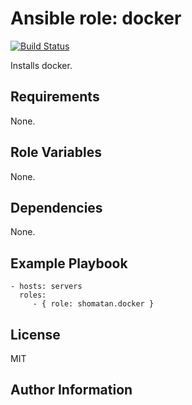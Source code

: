 Ansible role: docker
=========

[![Build Status](https://travis-ci.org/shomatan/ansible-docker.svg?branch=master)](https://travis-ci.org/shomatan/ansible-docker)

Installs docker.

Requirements
------------

None.

Role Variables
--------------

None.

Dependencies
------------

None.

Example Playbook
----------------

    - hosts: servers
      roles:
         - { role: shomatan.docker }

License
-------

MIT

Author Information
------------------
